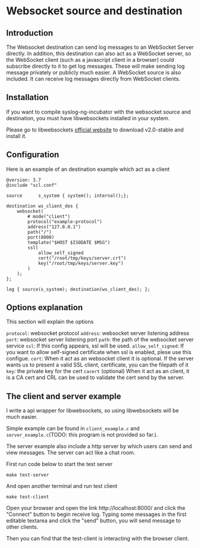 

# Websocket source and destination

## Introduction
 The Websocket destination can send log messages to an WebSocket Server directly. In addition, this destination can also act as a WebSocket server, so the WebSocket client (such as a javascript client in a browser) could subscribe directly to it to get log messages. These will make sending log message privately or publicly much easier.
A WebSocket source is also included.  It can receive log messages directly from WebSocket clients.


## Installation
If you want to compile syslog-ng-incubator with the websocket source and destination, you must have libwebsockets installed in your system.

Please go to libwebsockets [official website](https://libwebsockets.org/) to download v2.0-stable and install it.


## Configuration
Here is an example of an destination example which act as a client
```
@version: 3.7
@include "scl.conf"

source      s_system { system(); internal();};

destination ws_client_des {
    websocket(
        # mode("client")
        protocol("example-protocol")
        address("127.0.0.1")
        path("/")
        port(8000)
        template("$HOST $ISODATE $MSG")
        ssl(
            allow_self_signed
            cert("/root/tmp/keys/server.crt")
            key("/root/tmp/keys/server.key")
        )
    );
};

log { source(s_system); destination(ws_client_des); };
```


## Options explanation
This section will explain the options

`protocol`:          websocket protocol
`address`:           websocket server listening address
`port`:              websocket server listening port
`path`:              the path of the websocket server service
`ssl`:               If this config appears, ssl will be used.
`allow_self_signed`: If you want to allow self-signed certificate when ssl is enabled, plese use this configue.
`cert`:              When it act as an websocket client it is optional. If the server wants us to present a valid SSL client, certificate, you can the filepath of it
`key`:               the private key for the cert
`cacert`             (optional) When it act as an client, it is a CA cert and CRL can be used to validate the cert send by the server.



## The client and server example
I write a api wrapper for libwebsockets, so using libwebsockets will be much easier.

Simple example can be found in `client_example.c` and `server_example.c`(TODO: this program is not provided so far.).

The server example also include a http server by which users can send and view
messages.  The server can act like a chat room.

First run code below to start the test server
```
make test-server
```

And open another terminal and run test client
```
make test-client
```

Open your browser and open the link http://localhost:8000/ and click the "Connect"
button to begin receive log.  Typing some messages in the first editable
textarea and click the "send" button, you will send message to other clients.

Then you can find that the test-client is interacting with the browser client.

